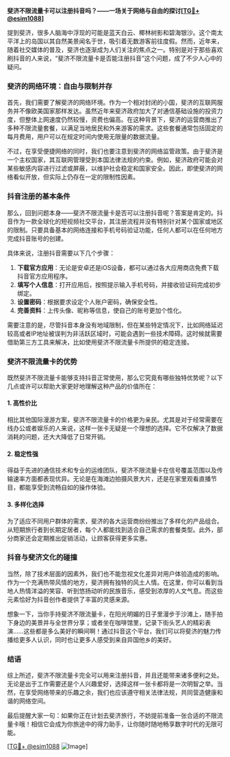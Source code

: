 **斐济不限流量卡可以注册抖音吗？——一场关于网络与自由的探讨[[TG💪+ @esim1088](https://t.me/s/esim1088)]**

提到斐济，很多人脑海中浮现的可能是蓝天白云、椰林树影和碧海银沙。这个南太平洋上的岛国以其自然美景闻名于世，吸引着无数游客前往度假。然而，近年来，随着社交媒体的普及，斐济也逐渐成为人们关注的焦点之一。特别是对于那些喜欢刷抖音的人来说，“斐济不限流量卡是否能注册抖音”这个问题，成了不少人心中的疑问。

### 斐济的网络环境：自由与限制并存

首先，我们需要了解斐济的网络环境。作为一个相对封闭的小国，斐济的互联网服务并不像欧美国家那样发达。虽然近年来斐济政府加大了对通信基础设施的投资力度，但整体上网速度仍然较慢，资费也偏高。在这种背景下，斐济的运营商推出了多种不限流量套餐，以满足当地居民和外来游客的需求。这些套餐通常包括固定的每月费用，用户可以在规定时间内使用无限量的数据流量。

不过，在享受便捷网络的同时，我们也要注意到斐济的网络监管政策。由于斐济是一个主权国家，其互联网管理受到本国法律法规的约束。例如，斐济政府可能会对某些敏感内容进行过滤或屏蔽，以维护社会稳定和国家安全。因此，即使斐济的网络看似开放，但实际上仍存在一定的限制性因素。

### 抖音注册的基本条件

那么，回到问题本身——斐济不限流量卡是否可以注册抖音呢？答案是肯定的。抖音作为一款全球化的短视频社交平台，其注册流程并没有特别针对某个国家或地区的限制。只要具备基本的网络连接和手机号码验证功能，任何人都可以在任何地方完成抖音账号的创建。

具体来说，注册抖音需要以下几个步骤：

1. **下载官方应用**：无论是安卓还是iOS设备，都可以通过各大应用商店免费下载抖音官方应用程序。
2. **填写个人信息**：打开应用后，按照提示输入手机号码，并接收验证码完成初步绑定。
3. **设置密码**：根据要求设定个人账户密码，确保安全性。
4. **完善资料**：上传头像、昵称等信息，使自己的账号更加个性化。

需要注意的是，尽管抖音本身没有地域限制，但在某些特定情况下，比如网络延迟较高或者IP地址被误判为非活跃区域时，可能会遇到一些技术障碍。这时候就需要借助第三方工具来解决，比如使用斐济不限流量卡所提供的稳定连接。

### 斐济不限流量卡的优势

既然斐济不限流量卡能够支持抖音正常使用，那么它究竟有哪些独特优势呢？以下几点或许可以帮助大家更好地理解这种产品的价值所在：

#### 1. 高性价比
相比其他国际漫游方案，斐济不限流量卡的价格更为亲民。尤其是对于经常需要在线办公或者娱乐的人来说，这样一张卡无疑是一个理想的选择。它不仅解决了数据消耗的问题，还大大降低了日常开销。

#### 2. 稳定性强
得益于先进的通信技术和专业的运维团队，斐济不限流量卡在信号覆盖范围以及传输速率方面都表现优异。无论是在海滩边拍摄风景大片，还是在家里观看直播节目，都能享受到流畅自如的操作体验。

#### 3. 多样化选择
为了适应不同用户群体的需求，斐济的各大运营商纷纷推出了多样化的产品组合。从短期旅行者到长期定居者，每个人都能找到适合自己需求的套餐类型。此外，部分商家还会定期推出促销活动，让顾客获得更多实惠。

### 抖音与斐济文化的碰撞

当然，除了技术层面的因素外，我们也不能忽视文化差异对用户体验造成的影响。作为一个充满热带风情的地方，斐济拥有独特的风土人情。在这里，你可以看到当地人热情洋溢的笑容、听到悠扬动听的民族音乐，感受到浓厚的人文气息。而这些元素恰好为抖音创作者提供了丰富的灵感来源。

想象一下，当你手持斐济不限流量卡，在阳光明媚的日子里漫步于沙滩上，随手拍下身边的美景并与全世界分享；或者坐在咖啡馆里，记录下街头艺人的精彩表演……这些都是多么美好的瞬间啊！通过抖音这个平台，我们可以将斐济的魅力传播给更多人认识，同时也让更多人感受到来自异国他乡的美好。

### 结语

综上所述，斐济不限流量卡完全可以用来注册抖音，并且还能带来诸多便利之处。无论是出于工作需要还是个人兴趣爱好，选择这样一张卡都将是一次明智之举。当然，在享受网络带来的乐趣之余，我们也应该遵守相关法律法规，共同营造健康和谐的网络空间。

最后提醒大家一句：如果你正在计划去斐济旅行，不妨提前准备一张合适的不限流量卡哦！相信它会成为你旅途中的得力助手，让你随时随地畅享数字时代的无限可能。

[[TG💪+ @esim1088](https://t.me/s/esim1088) ![Image](https://i.postimg.cc/4NQfJmqS/Snipaste-2025-05-13-00-14-12.png)]